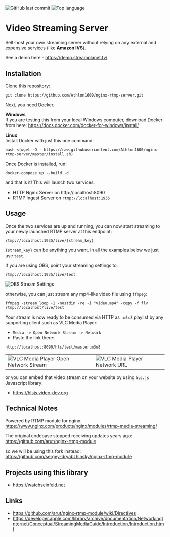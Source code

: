 ![GitHub last commit](https://img.shields.io/github/last-commit/athlon1600/nginx-rtmp-server)
![Top language](https://img.shields.io/github/languages/top/athlon1600/nginx-rtmp-server)

# Video Streaming Server

Self-host your own streaming server without relying on any external and expensive services (like **Amazon IVS**).

See a demo here - https://demo.streamplanet.tv/

## Installation

Clone this repository:

```shell
git clone https://github.com/Athlon1600/nginx-rtmp-server.git
```

Next, you need Docker.

**Windows**  
If you are testing this from your local Windows computer, download Docker from here:
https://docs.docker.com/docker-for-windows/install/

**Linux**  
Install Docker with just this one command:

```shell
bash <(wget -O - https://raw.githubusercontent.com/Athlon1600/nginx-rtmp-server/master/install.sh)
```

Once Docker is installed, run:

```shell
docker-compose up --build -d
```

and that is it! This will launch two services:

- HTTP Nginx Server on http://localhost:8090
- RTMP Ingest Server on `rtmp://localhost:1935`

## Usage

Once the two services are up and running, you can now start streaming to your newly launched RTMP server at this endpoint:

```shell
rtmp://localhost:1935/live/{stream_key}
```

`{stream_key}` can be anything you want. In all the examples below we just use `test`.

If you are using OBS, point your streaming settings to:

```shell
rtmp://localhost:1935/live/test
```

![OBS Stream Settings](https://i.imgur.com/iH5Zp2Q.png)


otherwise, you can just stream any mp4-like video file using `ffmpeg`:

```shell
ffmpeg -stream_loop -1 -nostdin -re -i "video.mp4" -copy -f flv rtmp://localhost/live/test
```

Your stream is now ready to be consumed via HTTP as `.m3u8` playlist by any supporting client such as VLC Media Player:
- `Media -> Open Network Stream -> Network`
- Paste the link there:

```shell
http://localhost:8090/hls/test/master.m3u8
```

|  |                                                                  |
|---------|------------------------------------------------------------------|
| ![VLC Media Player Open Network Stream](https://i.imgur.com/gSBSZqO.png) | ![VLC Media Player Network URL](https://i.imgur.com/j6P9AGv.png) |


or you can embed that video stream on your website by using `hls.js` Javascript library:
- https://hlsjs.video-dev.org

## Technical Notes

Powered by RTMP module for nginx.  
https://www.nginx.com/products/nginx/modules/rtmp-media-streaming/

The original codebase stopped receiving updates years ago:  
https://github.com/arut/nginx-rtmp-module

so we will be using this fork instead:  
https://github.com/sergey-dryabzhinsky/nginx-rtmp-module

## Projects using this library

- https://watchseinfeld.net

## Links

- https://github.com/arut/nginx-rtmp-module/wiki/Directives
- https://developer.apple.com/library/archive/documentation/NetworkingInternet/Conceptual/StreamingMediaGuide/Introduction/Introduction.html

